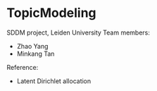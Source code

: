 # TopicModeling
SDDM project, Leiden University
Team members:
- Zhao Yang
- Minkang Tan

Reference:
- Latent Dirichlet allocation
